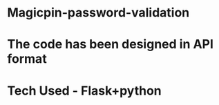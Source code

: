 # Magicpin-password-validation
# The code has been designed in API format
# Tech Used - Flask+python

